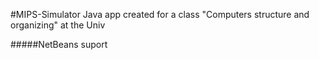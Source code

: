 #MIPS-Simulator
Java app created for a class "Computers structure and organizing" at the Univ

#####NetBeans suport
